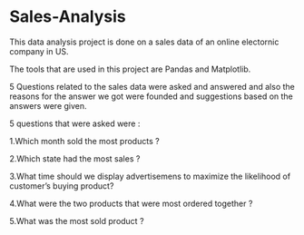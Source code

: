 # Sales-Analysis
This data analysis project is done on a sales data of an online electornic company in US.

The tools that are used in this project are Pandas and Matplotlib.

5 Questions related to the sales data were asked and answered and also the reasons for the answer we got were founded and suggestions based on the answers were given.

5 questions that were asked were :

  1.Which month sold the most products ?
  
  2.Which state had the most sales ?
  
  3.What time should we display advertisemens to maximize the likelihood of customer’s buying product?
  
  4.What were the two products that were most ordered together ?
  
  5.What was the most sold product ?
